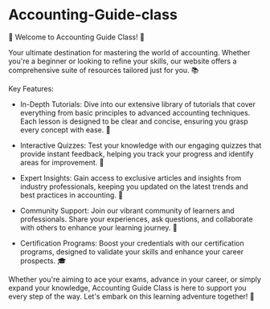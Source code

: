 # Accounting-Guide-class
🌟 Welcome to Accounting Guide Class! 🌟

Your ultimate destination for mastering the world of accounting. Whether you're a beginner or looking to refine your skills, our website offers a comprehensive suite of resources tailored just for you. 📚

Key Features:

- In-Depth Tutorials: Dive into our extensive library of tutorials that cover everything from basic principles to advanced accounting techniques. Each lesson is designed to be clear and concise, ensuring you grasp every concept with ease. 🧠

- Interactive Quizzes: Test your knowledge with our engaging quizzes that provide instant feedback, helping you track your progress and identify areas for improvement. 📝

- Expert Insights: Gain access to exclusive articles and insights from industry professionals, keeping you updated on the latest trends and best practices in accounting. 💼

- Community Support: Join our vibrant community of learners and professionals. Share your experiences, ask questions, and collaborate with others to enhance your learning journey. 🤝

- Certification Programs: Boost your credentials with our certification programs, designed to validate your skills and enhance your career prospects. 🎓

Whether you're aiming to ace your exams, advance in your career, or simply expand your knowledge, Accounting Guide Class is here to support you every step of the way. Let's embark on this learning adventure together! 🚀
